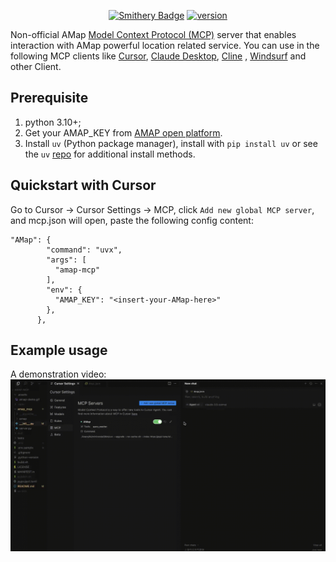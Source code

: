 <p align="center">
<a href="https://smithery.ai/server/@Francis235/amap-mcp"><img alt="Smithery Badge" src="https://smithery.ai/badge/@Francis235/amap-mcp"></a>
<a href="https://pypi.org/project/amap-mcp/"><img src="https://img.shields.io/badge/pypi-amapmcp-green" alt="version"></a>


Non-official AMap <a href="https://github.com/modelcontextprotocol">Model Context Protocol (MCP)</a> server that enables interaction with AMap powerful location related service. You can use in the following MCP clients like <a href="https://www.cursor.so">Cursor</a>, <a href="https://www.anthropic.com/claude">Claude Desktop</a>, <a href="https://cline.bot/">Cline</a> </a>, <a href="https://windsurf.com/editor">Windsurf</a> and other Client.

</p>

## Prerequisite

1. python 3.10+;
2. Get your AMAP_KEY from [AMAP open platform](https://console.amap.com/dev/key/app).
3. Install `uv` (Python package manager), install with `pip install uv` or see the `uv` [repo](https://github.com/astral-sh/uv) for additional install methods.

## Quickstart with Cursor

Go to Cursor -> Cursor Settings -> MCP, click `Add new global MCP server`, and mcp.json will open, paste the following config content:

```
"AMap": {
        "command": "uvx",
        "args": [
          "amap-mcp"
        ],
        "env": {
          "AMAP_KEY": "<insert-your-AMap-here>"
        },
      },
```

## Example usage

A demonstration video:
![Demo](https://raw.githubusercontent.com/Francis235/amap-mcp/master/.assets/amap-demo.gif)


</readme>